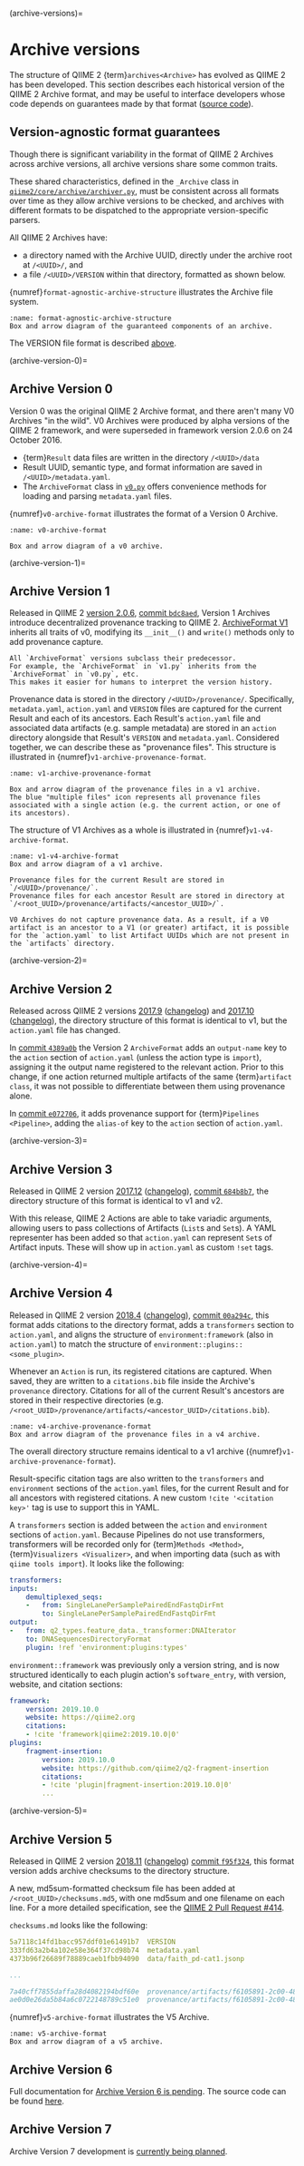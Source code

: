 (archive-versions)=
# Archive versions
The structure of QIIME 2 {term}`archives<Archive>` has evolved as QIIME 2 has been developed.
This section describes each historical version of the QIIME 2 Archive format, and may be useful to interface developers whose code depends on guarantees made by that format ([source code](https://github.com/qiime2/qiime2/blob/master/qiime2/core/archive/)).


## Version-agnostic format guarantees

Though there is significant variability in the format of QIIME 2 Archives across archive versions, all archive versions share some common traits.

These shared characteristics, defined in the `_Archive` class in [`qiime2/core/archive/archiver.py`](https://github.com/qiime2/qiime2/blob/master/qiime2/core/archive/archiver.py), must be consistent across all formats over time as they allow archive versions to be checked, and archives with different formats to be dispatched to the appropriate version-specific parsers.

All QIIME 2 Archives have:
- a directory named with the Archive UUID, directly under the archive root at `/<UUID>/`, and
- a file `/<UUID>/VERSION` within that directory, formatted as shown below.

{numref}`format-agnostic-archive-structure` illustrates the Archive file system.

```{figure} ../images/format-agnostic-archive-structure.svg
:name: format-agnostic-archive-structure
Box and arrow diagram of the guaranteed components of an archive.
```

The VERSION file format is described [above](archive-version-file).

(archive-version-0)=
## Archive Version 0

Version 0 was the original QIIME 2 Archive format, and there aren't many V0 Archives "in the wild".
V0 Archives were produced by alpha versions of the QIIME 2 framework, and were superseded in framework version 2.0.6 on 24 October 2016.

- {term}`Result` data files are written in the directory `/<UUID>/data`
- Result UUID, semantic type, and format information are saved in `/<UUID>/metadata.yaml`.
- The `ArchiveFormat` class in [`v0.py`](https://github.com/qiime2/qiime2/blob/master/qiime2/core/archive/format/v0.py) offers convenience methods for loading and parsing `metadata.yaml` files.

{numref}`v0-archive-format` illustrates the format of a Version 0 Archive.

```{figure} ../images/v0-archive-format.svg
:name: v0-archive-format

Box and arrow diagram of a v0 archive.
```

(archive-version-1)=
## Archive Version 1

Released in QIIME 2 [version 2.0.6](https://github.com/qiime2/qiime2/releases/tag/2.0.6), [commit `bdc8aed`](https://github.com/qiime2/qiime2/commit/bdc8aed08a7ce323a0f9901c6ff634680e58c7f3), Version 1 Archives introduce decentralized provenance tracking to QIIME 2.
[ArchiveFormat V1](https://github.com/qiime2/qiime2/blob/master/qiime2/core/archive/format/v1.py) inherits all traits of v0, modifying its `__init__()` and `write()` methods only to add provenance capture.

```{note}
All `ArchiveFormat` versions subclass their predecessor.
For example, the `ArchiveFormat` in `v1.py` inherits from the `ArchiveFormat` in `v0.py`, etc.
This makes it easier for humans to interpret the version history.
```

Provenance data is stored in the directory `/<UUID>/provenance/`.
Specifically, `metadata.yaml`, `action.yaml` and `VERSION` files are captured for the current Result and each of its ancestors.
Each Result's `action.yaml` file and associated data artifacts (e.g. sample metadata) are stored in an `action` directory alongside that Result's `VERSION` and `metadata.yaml`.
Considered together, we can describe these as "provenance files".
This structure is illustrated in {numref}`v1-archive-provenance-format`.

```{figure} ../images/v1-archive-provenance-format.svg
:name: v1-archive-provenance-format

Box and arrow diagram of the provenance files in a v1 archive.
The blue "multiple files" icon represents all provenance files associated with a single action (e.g. the current action, or one of its ancestors).
```

The structure of V1 Archives as a whole is illustrated in {numref}`v1-v4-archive-format`.

```{figure} ../images/v1-v4-archive-format.svg
:name: v1-v4-archive-format
Box and arrow diagram of a v1 archive.

Provenance files for the current Result are stored in `/<UUID>/provenance/`.
Provenance files for each ancestor Result are stored in directory at `/<root_UUID>/provenance/artifacts/<ancestor_UUID>/`.
```

```{note}
V0 Archives do not capture provenance data. As a result, if a V0 artifact is an ancestor to a V1 (or greater) artifact, it is possible for the `action.yaml` to list Artifact UUIDs which are not present in the `artifacts` directory.
```

(archive-version-2)=
## Archive Version 2
Released across QIIME 2 versions [2017.9](https://github.com/qiime2/qiime2/releases/tag/2017.9.0) ([changelog](https://forum.qiime2.org/t/qiime-2-2017-9-release-is-now-live/1160)) and [2017.10](https://github.com/qiime2/qiime2/releases/tag/2017.10.0) ([changelog](https://forum.qiime2.org/t/qiime-2-2017-10-release-is-now-live/1626)), the directory structure of this format is identical to v1, but the `action.yaml` file has changed.

In [commit `4389a0b`](https://github.com/qiime2/qiime2/commit/4389a0b4ec41151144188ea230c8c56c1940c368) the Version 2 `ArchiveFormat` adds an `output-name` key to the `action` section of `action.yaml` (unless the action type is `import`), assigning it the output name registered to the relevant action.
Prior to this change, if one action returned multiple artifacts of the same {term}`artifact class`, it was not possible to differentiate between them using provenance alone.

In [commit `e072706`](https://github.com/qiime2/qiime2/commit/e07270659bd4089afdeef744868f8b7ac9c698a9), it adds provenance support for {term}`Pipelines <Pipeline>`, adding the `alias-of` key to the `action` section of `action.yaml`.

(archive-version-3)=
## Archive Version 3
Released in QIIME 2 version [2017.12](https://github.com/qiime2/qiime2/releases/tag/2017.12.0) ([changelog](https://forum.qiime2.org/t/qiime-2-2017-12-release-is-now-live/2308)), [commit `684b8b7`](https://github.com/qiime2/qiime2/commit/684b8b77276bd8fc7228042c674a166669bb5bef), the directory structure of this format is identical to v1 and v2.

With this release, QIIME 2 Actions are able to take variadic arguments, allowing users to pass collections of Artifacts (`List`s and `Set`s).
A YAML representer has been added so that `action.yaml` can represent `Set`s of Artifact inputs.
These will show up in `action.yaml` as custom `!set` tags.

(archive-version-4)=
## Archive Version 4
Released in QIIME 2 version [2018.4](https://github.com/qiime2/qiime2/releases/tag/2018.4.0) ([changelog](https://forum.qiime2.org/t/qiime-2-2018-4-release-is-now-live/3946)), [commit `00a294c`](https://github.com/qiime2/qiime2/commit/00a294cbfc8737c1a2f57d695615098dc9beb4ad), this format adds citations to the directory format, adds a `transformers` section to `action.yaml`, and aligns the structure of `environment:framework` (also in `action.yaml`) to match the structure of `environment::plugins::<some_plugin>`.

Whenever an `Action` is run, its registered citations are captured.
When saved, they are written to a `citations.bib` file inside the Archive's `provenance` directory.
Citations for all of the current Result's ancestors are stored in their respective <UUID> directories (e.g. `/<root_UUID>/provenance/artifacts/<ancestor_UUID>/citations.bib`).

```{figure} ../images/v4-archive-provenance-format.svg
:name: v4-archive-provenance-format
Box and arrow diagram of the provenance files in a v4 archive.
```

The overall directory structure remains identical to a v1 archive ({numref}`v1-archive-provenance-format`).

Result-specific citation tags are also written to the `transformers` and `environment` sections of the `action.yaml` files, for the current Result and for all ancestors with registered citations.
A new custom `!cite '<citation key>'` tag is use to support this in YAML.

A `transformers` section is added between the `action` and `environment` sections of `action.yaml`.
Because Pipelines do not use transformers, transformers will be recorded only for {term}`Methods <Method>`, {term}`Visualizers <Visualizer>`, and when importing data (such as with `qiime tools import`).
It looks like the following:

```yaml
transformers:
inputs:
    demultiplexed_seqs:
    -   from: SingleLanePerSamplePairedEndFastqDirFmt
        to: SingleLanePerSamplePairedEndFastqDirFmt
output:
-   from: q2_types.feature_data._transformer:DNAIterator
    to: DNASequencesDirectoryFormat
    plugin: !ref 'environment:plugins:types'
```

`environment::framework` was previously only a version string, and is now structured identically to each plugin action's `software_entry`, with version, website, and citation sections:

```yaml
framework:
    version: 2019.10.0
    website: https://qiime2.org
    citations:
    - !cite 'framework|qiime2:2019.10.0|0'
plugins:
    fragment-insertion:
        version: 2019.10.0
        website: https://github.com/qiime2/q2-fragment-insertion
        citations:
        - !cite 'plugin|fragment-insertion:2019.10.0|0'
        ...
```

(archive-version-5)=
## Archive Version 5
Released in QIIME 2 version [2018.11](https://github.com/qiime2/qiime2/releases/tag/2018.11.0) ([changelog](https://forum.qiime2.org/t/qiime-2-2018-11-release-is-now-live/6879)) [commit `f95f324`](https://github.com/qiime2/qiime2/commit/f95f3246517e8c79bdab6b000d23f801030485e2), this format version adds archive checksums to the directory structure.

A new, md5sum-formatted checksum file has been added at `/<root_UUID>/checksums.md5`, with one md5sum and one filename on each line. For a more detailed specification, see the
[QIIME 2 Pull Request #414](https://github.com/qiime2/qiime2/pull/414).

`checksums.md` looks like the following:

```yaml
5a7118c14fd1bacc957ddf01e61491b7  VERSION
333fd63a2b4a102e58e364f37cd98b74  metadata.yaml
4373b96f26689f78889caeb1fbb94090  data/faith_pd-cat1.jsonp

...

7a40cff7855daffa28d4082194bdf60e  provenance/artifacts/f6105891-2c00-4886-b733-6dada99d0c81/metadata.yaml
ae0d0e26da5b84a6c0722148789c51e0  provenance/artifacts/f6105891-2c00-4886-b733-6dada99d0c81/action/action.yaml
```

{numref}`v5-archive-format` illustrates the V5 Archive.

```{figure} ../images/v5-archive-format.svg
:name: v5-archive-format
Box and arrow diagram of a v5 archive.
```

## Archive Version 6
Full documentation for [Archive Version 6 is pending](https://github.com/caporaso-lab/developing-with-qiime2/issues/32).
The source code can be found [here](https://github.com/qiime2/qiime2/blob/630696237166f60765f7bbe6e3c668ea0e1495d9/qiime2/core/archive/format/v6.py).

## Archive Version 7
Archive Version 7 development is [currently being planned](https://github.com/qiime2/qiime2/issues/747).
